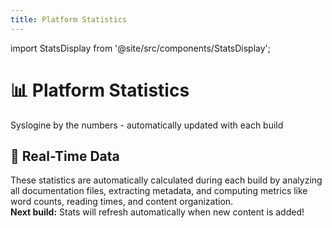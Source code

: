 ```yaml
---
title: Platform Statistics
---
```


import StatsDisplay from '@site/src/components/StatsDisplay';

<div className="progress-page">
  <div className="about-hero">
    <h1>📊 Platform Statistics</h1>
    <div>Syslogine by the numbers - automatically updated with each build</div>
  </div>

  <StatsDisplay />

  <div className="about-hero" style={{marginTop: '3rem'}}>
    <h2>🚀 Real-Time Data</h2>
    <div>
      These statistics are automatically calculated during each build by analyzing 
      all documentation files, extracting metadata, and computing metrics like word counts, 
      reading times, and content organization.
    </div>
    <div style={{marginTop: '1rem'}}>
      <strong>Next build:</strong> Stats will refresh automatically when new content is added!
    </div>
  </div>
</div>
